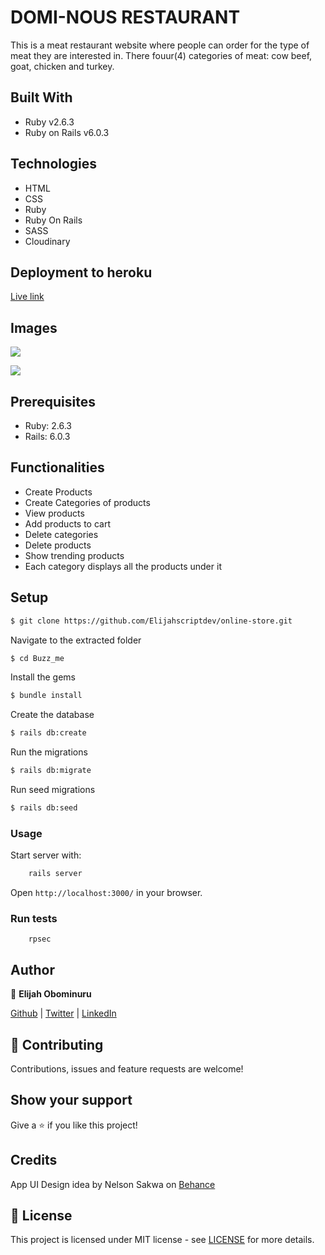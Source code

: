 # DOMI-NOUS RESTAURANT

This is a meat restaurant website where people can order for the type of meat they are interested in. There fouur(4) categories of meat: cow beef, goat, chicken and turkey.

## Built With

- Ruby v2.6.3
- Ruby on Rails v6.0.3

## Technologies
- HTML
- CSS
- Ruby
- Ruby On Rails
- SASS
- Cloudinary

## Deployment to heroku
[Live link](https://my-restaurant-store.herokuapp.com/)

## Images
![](https://res.cloudinary.com/elijjaaahhhh/image/upload/v1600182699/dominous_elrdux.png)

![](https://res.cloudinary.com/elijjaaahhhh/image/upload/v1600182343/dominous2_ujoqbu.png)

## Prerequisites

- Ruby: 2.6.3
- Rails: 6.0.3

## Functionalities 
- Create Products
- Create Categories of products
- View products
- Add products to cart
- Delete categories
- Delete products
- Show trending products
- Each category displays all the products under it

## Setup

```sh
$ git clone https://github.com/Elijahscriptdev/online-store.git
```

Navigate to the extracted folder
```sh
$ cd Buzz_me
```

Install the gems
```sh
$ bundle install
```

Create the database
```sh
$ rails db:create
```

Run the migrations
```sh
$ rails db:migrate
```
Run seed migrations
```sh
$ rails db:seed
```


### Usage

Start server with:

```sh
    rails server
```

Open `http://localhost:3000/` in your browser.

### Run tests

```
    rpsec
```


## Author

👤 **Elijah Obominuru**

[Github](https://github.com/Elijahscriptdev) | [Twitter](https://twitter.com/ElijahObominuru) | [LinkedIn](https://www.linkedin.com/in/elijah-obominuru-0b730b143/)


## 🤝 Contributing

Contributions, issues and feature requests are welcome!

## Show your support

Give a ⭐️ if you like this project!

## Credits
App UI Design idea by Nelson Sakwa on [Behance](https://www.behance.net/gallery/14554909/liFEsTlye-Mobile-version)

## 📝 License

This project is licensed under MIT license - see [LICENSE](/LICENSE) for more details.
